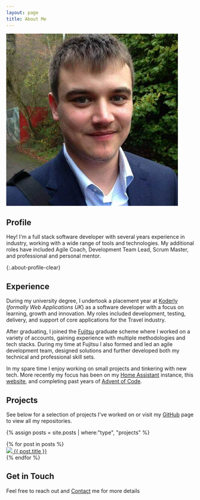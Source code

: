 ```yaml
---
layout: page
title: About Me
---
```


<div class="about-profile-page">
    <img class="about-profile-img" src="/assets/images/profile.jpg" alt="Profile Picture">
    <div class="about-profile-text">
        <h2>Profile</h2>
        <p>Hey! I'm a full stack software developer with several years experience in industry, working with a wide range of tools and technologies. My additional roles have included Agile Coach, Development Team Lead, Scrum Master, and professional and personal mentor.</p>
    </div>
</div>

{:.about-profile-clear}
## Experience

During my university degree, I undertook a placement year at [Koderly][koderly] (*formally Web Applications UK*) as a software developer with a focus on learning, growth and innovation. My roles included development, testing, delivery, and support of core applications for the Travel industry.

After graduating, I joined the [Fujitsu][fujitsu] graduate scheme where I worked on a variety of accounts, gaining experience with multiple methodologies and tech stacks. During my time at Fujitsu I also formed and led an agile development team, designed solutions and further developed both my technical and professional skill sets.

In my spare time I enjoy working on small projects and tinkering with new tech. More recently my focus has been on my [Home Assistant][ha] instance, this [website][samwelek], and completing past years of [Advent of Code][aoc].

## Projects

See below for a selection of projects I've worked on or visit my [GitHub][github] page to view all my repositories.

{% assign posts = site.posts | where:"type", "projects" %}

<div class="post-card-container">
    {% for post in posts %}
    <div class="post-card">
     <a href="{{ site.url }}{{ site.baseurl }}{{ post.url }}">
        <img class="post-cover" src="/assets/images{{ post.url }}{{ post.cover }}"/>
       {{ post.title }}
       </a>
    </div>
    {% endfor %}
</div>

## Get in Touch

Feel free to reach out and [Contact][contact] me for more details

[koderly]: https://www.koder.ly/
[fujitsu]: https://www.fujitsu.com/uk/

[ha]: https://github.com/tiberiushunter/hassio-config/
[samwelek]: https://github.com/tiberiushunter/samwelek.co.uk/
[aoc]: https://github.com/tiberiushunter/advent-of-code/
[github]: https://github.com/tiberiushunter/

[contact]: /contact/